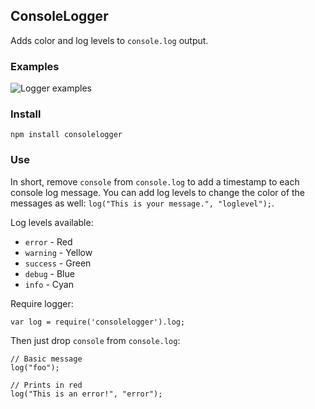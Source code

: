 ## ConsoleLogger

Adds color and log levels to `console.log` output.

### Examples

![Logger examples](https://ptpb.pw/~cl-example.svg)

### Install

`npm install consolelogger`

### Use

In short, remove `console` from `console.log` to add a timestamp to each console log message. You can add log levels to change the color of the messages as well: `log("This is your message.", "loglevel");`.

Log levels available:

* `error` - Red
* `warning` - Yellow
* `success` - Green
* `debug` - Blue
* `info` - Cyan

Require logger:

```
var log = require('consolelogger').log;
```

Then just drop `console` from `console.log`:

```
// Basic message
log("foo");

// Prints in red
log("This is an error!", "error");

```
